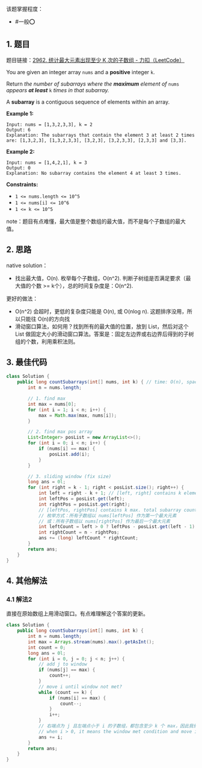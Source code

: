 
该题掌握程度：
- #一般⭕️

## 1. 题目
题目链接：[2962. 统计最大元素出现至少 K 次的子数组 - 力扣（LeetCode）](https://leetcode.cn/problems/count-subarrays-where-max-element-appears-at-least-k-times/description/?envType=daily-question&envId=2025-04-29)

You are given an integer array `nums` and a **positive** integer `k`.

Return *the number of subarrays where the **maximum** element of* `nums` *appears **at least*** `k` *times in that subarray.*

A **subarray** is a contiguous sequence of elements within an array.



**Example 1:**

```
Input: nums = [1,3,2,3,3], k = 2
Output: 6
Explanation: The subarrays that contain the element 3 at least 2 times are: [1,3,2,3], [1,3,2,3,3], [3,2,3], [3,2,3,3], [2,3,3] and [3,3].
```

**Example 2:**

```
Input: nums = [1,4,2,1], k = 3
Output: 0
Explanation: No subarray contains the element 4 at least 3 times.
```



**Constraints:**

- `1 <= nums.length <= 10^5`
- `1 <= nums[i] <= 10^6`
- `1 <= k <= 10^5`



note：题目有点难懂，最大值是整个数组的最大值，而不是每个子数组的最大值。



## 2. 思路

native solution：

- 找出最大值，O(n). 枚举每个子数组，O(n^2). 判断子树组是否满足要求（最大值的个数 >= k个），总的时间复杂度是：O(n^2).

更好的做法：

- O(n^2) 会超时，更低的复杂度只能是 O(n), 或 O(nlog n). 这题排序没用，所以只能往 O(n)的方向找
- 滑动窗口算法，如何用？找到所有的最大值的位置，放到 List，然后对这个 List 做固定大小的滑动窗口算法。答案是：固定左边界或右边界后得到的子树组的个数，利用乘积法则。




## 3. 最佳代码

```java
class Solution {
    public long countSubarrays(int[] nums, int k) { // time: O(n), space: O(n)
        int n = nums.length;

        // 1. find max
        int max = nums[0];
        for (int i = 1; i < n; i++) {
            max = Math.max(max, nums[i]);
        }

        // 2. find max pos array
        List<Integer> posList = new ArrayList<>();
        for (int i = 0; i < n; i++) {
            if (nums[i] == max) {
                posList.add(i);
            }
        }

        // 3. sliding window (fix size)
        long ans = 0l;
        for (int right = k - 1; right < posList.size(); right++) {
            int left = right - k + 1; // [left, right] contains k elements
            int leftPos = posList.get(left);
            int rightPos = posList.get(right);
            // [leftPos, rightPos] contains k max. total subarray count? 需要不重不漏地枚举所有子树组
            // 枚举方式：所有子数组以 nums[leftPos] 作为第一个最大元素
            // 或：所有子数组以 nums[rightPos] 作为最后一个最大元素
            int leftCount = left > 0 ? leftPos - posList.get(left - 1): leftPos + 1;
            int rightCount = n - rightPos;
            ans += (long) leftCount * rightCount;
        }
        return ans;
    }
}
```

## 4. 其他解法

### 4.1 解法2

直接在原始数组上用滑动窗口。有点难理解这个答案的更新。

```java
class Solution {
    public long countSubarrays(int[] nums, int k) {
        int n = nums.length;
        int max = Arrays.stream(nums).max().getAsInt();
        int count = 0;
        long ans = 0l;
        for (int i = 0, j = 0; j < n; j++) {
            // add j to window
            if (nums[j] == max) {
                count++;
            }
            // move i until window not met?
            while (count == k) {
                if (nums[i] == max) {
                    count--;
                }
                i++;
            }
            // 右端点为 j 且左端点小于 i 的子数组，都包含至少 k 个 max，因此我们可以把答案增加 i
            // when i > 0, it means the window met condition and move i to break the condition
            ans += i;
        }
        return ans;
    }
}
```



